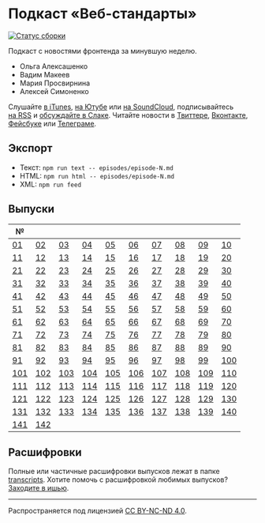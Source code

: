 # Подкаст «Веб-стандарты»

[![Статус сборки](https://travis-ci.org/web-standards-ru/podcast.svg?branch=master)](https://travis-ci.org/web-standards-ru/podcast)

Подкаст с новостями фронтенда за минувшую неделю.

- Ольга Алексашенко
- Вадим Макеев
- Мария Просвирнина
- Алексей Симоненко

Слушайте [в iTunes](https://itunes.apple.com/ru/podcast/veb-standarty/id1080500016), [на Ютубе](https://www.youtube.com/playlist?list=PLMBnwIwFEFHcwuevhsNXkFTcadeX5R1Go) или [на SoundCloud](https://soundcloud.com/web-standards), подписывайтесь [на RSS](https://web-standards.ru/podcast/feed/) и [обсуждайте в Слаке](http://slack.web-standards.ru/). Читайте новости в [Твиттере](https://twitter.com/webstandards_ru), [Вконтакте](https://vk.com/webstandards_ru), [Фейсбуке](https://www.facebook.com/webstandardsru) или [Телеграме](https://t.me/webstandards_ru).

## Экспорт

- Текст: `npm run text -- episodes/episode-N.md`
- HTML: `npm run html -- episodes/episode-N.md`
- XML: `npm run feed`

## Выпуски

| №       |         |         |         |         |         |         |         |         |         |
| ------- | ------- | ------- | ------- | ------- | ------- | ------- | ------- | ------- | ------- |
| [01][]  | [02][]  | [03][]  | [04][]  | [05][]  | [06][]  | [07][]  | [08][]  | [09][]  | [10][]  |
| [11][]  | [12][]  | [13][]  | [14][]  | [15][]  | [16][]  | [17][]  | [18][]  | [19][]  | [20][]  |
| [21][]  | [22][]  | [23][]  | [24][]  | [25][]  | [26][]  | [27][]  | [28][]  | [29][]  | [30][]  |
| [31][]  | [32][]  | [33][]  | [34][]  | [35][]  | [36][]  | [37][]  | [38][]  | [39][]  | [40][]  |
| [41][]  | [42][]  | [43][]  | [44][]  | [45][]  | [46][]  | [47][]  | [48][]  | [49][]  | [50][]  |
| [51][]  | [52][]  | [53][]  | [54][]  | [55][]  | [56][]  | [57][]  | [58][]  | [59][]  | [60][]  |
| [61][]  | [62][]  | [63][]  | [64][]  | [65][]  | [66][]  | [67][]  | [68][]  | [69][]  | [70][]  |
| [71][]  | [72][]  | [73][]  | [74][]  | [75][]  | [76][]  | [77][]  | [78][]  | [79][]  | [80][]  |
| [81][]  | [82][]  | [83][]  | [84][]  | [85][]  | [86][]  | [87][]  | [88][]  | [89][]  | [90][]  |
| [91][]  | [92][]  | [93][]  | [94][]  | [95][]  | [96][]  | [97][]  | [98][]  | [99][]  | [100][] |
| [101][] | [102][] | [103][] | [104][] | [105][] | [106][] | [107][] | [108][] | [109][] | [110][] |
| [111][] | [112][] | [113][] | [114][] | [115][] | [116][] | [117][] | [118][] | [119][] | [120][] |
| [121][] | [122][] | [123][] | [124][] | [125][] | [126][] | [127][] | [128][] | [129][] | [130][] |
| [131][] | [132][] | [133][] | [134][] | [135][] | [136][] | [137][] | [138][] | [139][] | [140][] |
| [141][] | [142][] |         |         |         |         |         |         |         |         |

[01]: episodes/episode-01.md
[02]: episodes/episode-02.md
[03]: episodes/episode-03.md
[04]: episodes/episode-04.md
[05]: episodes/episode-05.md
[06]: episodes/episode-06.md
[07]: episodes/episode-07.md
[08]: episodes/episode-08.md
[09]: episodes/episode-09.md
[10]: episodes/episode-10.md
[11]: episodes/episode-11.md
[12]: episodes/episode-12.md
[13]: episodes/episode-13.md
[14]: episodes/episode-14.md
[15]: episodes/episode-15.md
[16]: episodes/episode-16.md
[17]: episodes/episode-17.md
[18]: episodes/episode-18.md
[19]: episodes/episode-19.md
[20]: episodes/episode-20.md
[21]: episodes/episode-21.md
[22]: episodes/episode-22.md
[23]: episodes/episode-23.md
[24]: episodes/episode-24.md
[25]: episodes/episode-25.md
[26]: episodes/episode-26.md
[27]: episodes/episode-27.md
[28]: episodes/episode-28.md
[29]: episodes/episode-29.md
[30]: episodes/episode-30.md
[31]: episodes/episode-31.md
[32]: episodes/episode-32.md
[33]: episodes/episode-33.md
[34]: episodes/episode-34.md
[35]: episodes/episode-35.md
[36]: episodes/episode-36.md
[37]: episodes/episode-37.md
[38]: episodes/episode-38.md
[39]: episodes/episode-39.md
[40]: episodes/episode-40.md
[41]: episodes/episode-41.md
[42]: episodes/episode-42.md
[43]: episodes/episode-43.md
[44]: episodes/episode-44.md
[45]: episodes/episode-45.md
[46]: episodes/episode-46.md
[47]: episodes/episode-47.md
[48]: episodes/episode-48.md
[49]: episodes/episode-49.md
[50]: episodes/episode-50.md
[51]: episodes/episode-51.md
[52]: episodes/episode-52.md
[53]: episodes/episode-53.md
[54]: episodes/episode-54.md
[55]: episodes/episode-55.md
[56]: episodes/episode-56.md
[57]: episodes/episode-57.md
[58]: episodes/episode-58.md
[59]: episodes/episode-59.md
[60]: episodes/episode-60.md
[61]: episodes/episode-61.md
[62]: episodes/episode-62.md
[63]: episodes/episode-63.md
[64]: episodes/episode-64.md
[65]: episodes/episode-65.md
[66]: episodes/episode-66.md
[67]: episodes/episode-67.md
[68]: episodes/episode-68.md
[69]: episodes/episode-69.md
[70]: episodes/episode-70.md
[71]: episodes/episode-71.md
[72]: episodes/episode-72.md
[73]: episodes/episode-73.md
[74]: episodes/episode-74.md
[75]: episodes/episode-75.md
[76]: episodes/episode-76.md
[77]: episodes/episode-77.md
[78]: episodes/episode-78.md
[79]: episodes/episode-79.md
[80]: episodes/episode-80.md
[81]: episodes/episode-81.md
[82]: episodes/episode-82.md
[83]: episodes/episode-83.md
[84]: episodes/episode-84.md
[85]: episodes/episode-85.md
[86]: episodes/episode-86.md
[87]: episodes/episode-87.md
[88]: episodes/episode-88.md
[89]: episodes/episode-89.md
[90]: episodes/episode-90.md
[91]: episodes/episode-91.md
[92]: episodes/episode-92.md
[93]: episodes/episode-93.md
[94]: episodes/episode-94.md
[95]: episodes/episode-95.md
[96]: episodes/episode-96.md
[97]: episodes/episode-97.md
[98]: episodes/episode-98.md
[99]: episodes/episode-99.md
[100]: episodes/episode-100.md
[101]: episodes/episode-101.md
[102]: episodes/episode-102.md
[103]: episodes/episode-103.md
[104]: episodes/episode-104.md
[105]: episodes/episode-105.md
[106]: episodes/episode-106.md
[107]: episodes/episode-107.md
[108]: episodes/episode-108.md
[109]: episodes/episode-109.md
[110]: episodes/episode-110.md
[111]: episodes/episode-111.md
[112]: episodes/episode-112.md
[113]: episodes/episode-113.md
[114]: episodes/episode-114.md
[115]: episodes/episode-115.md
[116]: episodes/episode-116.md
[117]: episodes/episode-117.md
[118]: episodes/episode-118.md
[119]: episodes/episode-119.md
[120]: episodes/episode-120.md
[121]: episodes/episode-121.md
[122]: episodes/episode-122.md
[123]: episodes/episode-123.md
[124]: episodes/episode-124.md
[125]: episodes/episode-125.md
[126]: episodes/episode-126.md
[127]: episodes/episode-127.md
[128]: episodes/episode-128.md
[129]: episodes/episode-129.md
[130]: episodes/episode-130.md
[131]: episodes/episode-131.md
[132]: episodes/episode-132.md
[133]: episodes/episode-133.md
[134]: episodes/episode-134.md
[135]: episodes/episode-135.md
[136]: episodes/episode-136.md
[137]: episodes/episode-137.md
[138]: episodes/episode-138.md
[139]: episodes/episode-139.md
[140]: episodes/episode-140.md
[141]: episodes/episode-141.md
[142]: episodes/episode-142.md

## Расшифровки

Полные или частичные расшифровки выпусков лежат в папке [transcripts](https://github.com/web-standards-ru/podcast/tree/master/transcripts). Хотите помочь с расшифровкой любимых выпусков? [Заходите в ишью](https://github.com/web-standards-ru/podcast/issues).

---
Распространяется под лицензией [СС BY-NC-ND 4.0](LICENSE.md).
